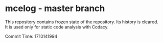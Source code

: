# mcelog - master branch

This repository contains frozen state of the repository.
Its history is cleared. It is used only for static code
analysis with Codacy.

Commit Time: 1710141994